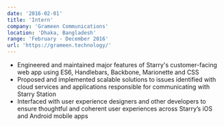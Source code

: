 ```yaml
---
date: '2016-02-01'
title: 'Intern'
company: 'Grameen Communications'
location: 'Dhaka, Bangladesh'
range: 'February - December 2016'
url: 'https://grameen.technology/'
---
```


- Engineered and maintained major features of Starry's customer-facing web app using ES6, Handlebars, Backbone, Marionette and CSS
- Proposed and implemented scalable solutions to issues identified with cloud services and applications responsible for communicating with Starry Station
- Interfaced with user experience designers and other developers to ensure thoughtful and coherent user experiences across Starry’s iOS and Android mobile apps
